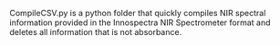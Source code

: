 CompileCSV.py is a python folder that quickly compiles NIR spectral information provided in the Innospectra NIR Spectrometer format and deletes all information that is not absorbance. 
